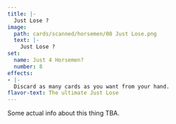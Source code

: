 ```yaml
---
title: |-
  Just Lose ?
image: 
  path: cards/scanned/horsemen/08 Just Lose.png
  text: |-
    Just Lose ?
set:
  name: Just 4 Horsemen?
  number: 8
effects: 
- |-
  Discard as many cards as you want from your hand.
flavor-text: The ultimate Just Lose
---
```

Some actual info about this thing TBA.
